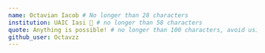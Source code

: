 ```yaml
---
name: Octavian Iacob # No longer than 28 characters
institution: UAIC Iasi 🚩 # no longer than 58 characters
quote: Anything is possible! # no longer than 100 characters, avoid using quotes(") to guarantee the format remains the same.
github_user: Octavzz
---
```


